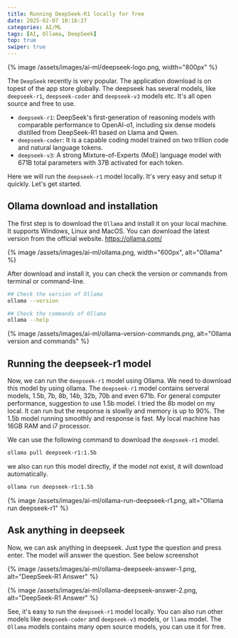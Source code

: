 ```yaml
---
title: Running DeepSeek-R1 locally for free
date: 2025-02-07 10:16:27
categories: AI/ML
tags: [AI, Ollama, DeepSeek]
top: true
swiper: true
---
```


{% image  /assets/images/ai-ml/deepseek-logo.png, width="800px" %}

The `DeepSeek` recently is very popular. The application download is on topest of the app store globally. The deepseek has several models, like `deepseek-r1`, `deepseek-coder` and `deepseek-v3` models etc. It's all open source and free to use.

- `deepseek-r1`: DeepSeek's first-generation of reasoning models with comparable performance to OpenAI-o1, including six dense models distilled from DeepSeek-R1 based on Llama and Qwen.
- `deepseek-coder`: It is a capable coding model trained on two trillion code and natural language tokens.
- `deepseek-v3`: A strong Mixture-of-Experts (MoE) language model with 671B total parameters with 37B activated for each token.

Here we will run the `deepseek-r1` model locally. It's very easy and setup it quickly. Let's get started.

## Ollama download and installation
The first step is to download the `Ollama` and install it on your local machine. It supports Windows, Linux and MacOS. You can download the latest version from the official website. https://ollama.com/

{% image  /assets/images/ai-ml/ollama.png, width="600px", alt="Ollama" %}

After download and install it, you can check the version or commands from terminal or command-line.

``` bash
## Check the version of Ollama
ollama --version

## Check the commands of Ollama
ollama --help
```

{% image /assets/images/ai-ml/ollama-version-commands.png, alt="Ollama version and commands" %}

## Running the deepseek-r1 model
Now, we can run the `deepseek-r1` model using Ollama. We need to download this model by using ollama. The `deepseek-r1` model contains serveral models, 1.5b, 7b, 8b, 14b, 32b, 70b and even 671b. For general computer performance, suggestion to use 1.5b model. I tried the 8b model on my local. It can run but the response is slowlly and memory is up to 90%. The 1.5b model running smoothly and response is fast. My local machine has 16GB RAM and i7 processor.

We can use the following command to download the `deepseek-r1` model.

``` bash
ollama pull deepseek-r1:1.5b
```

we also can run this model directly, if the model not exist, it will download automatically.

``` bash
ollama run deepseek-r1:1.5b
```

{% image /assets/images/ai-ml/ollama-run-deepseek-r1.png, alt="Ollama run deepseek-r1" %}

## Ask anything in deepseek
Now, we can ask anything in deepseek. Just type the question and press enter. The model will answer the question. See below screenshot

{% image /assets/images/ai-ml/ollama-deepseek-answer-1.png, alt="DeepSeek-R1 Answer" %}

{% image /assets/images/ai-ml/ollama-deepseek-answer-2.png, alt="DeepSeek-R1 Answer" %}

See, it's easy to run the `deepseek-r1` model locally. You can also run other models like `deepseek-coder` and `deepseek-v3` models, or `llama` model. The `Ollama` models contains many open source models, you can use it for free.
